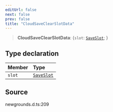 ```yaml
---
editUrl: false
next: false
prev: false
title: "CloudSaveClearSlotData"
---
```


> **CloudSaveClearSlotData**: \{`slot`: [`SaveSlot`](/api/type-aliases/saveslot/);  }

## Type declaration

| Member | Type |
| :------ | :------ |
| `slot` | [`SaveSlot`](/api/type-aliases/saveslot/) |

## Source

newgrounds.d.ts:209
